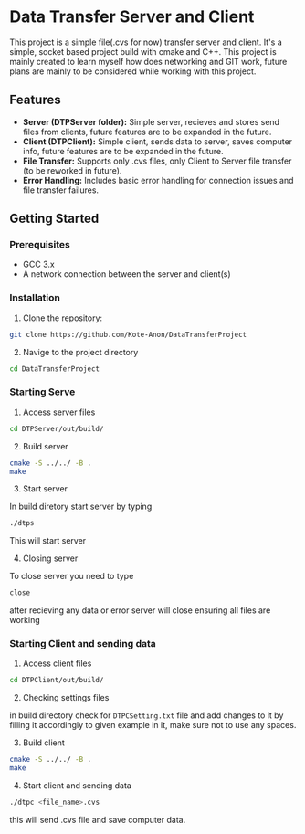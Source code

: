 # Data Transfer Server and Client

This project is a simple file(.cvs for now) transfer server and client. It's a simple, socket based project build with cmake and C++. 
This project is mainly created to learn myself how does networking and GIT work, future plans are mainly to be considered while working with this project. 

## Features

- **Server (DTPServer folder):** Simple server, recieves and stores send files from clients, future features are to be expanded in the future.   
- **Client (DTPClient):** Simple client, sends data to server, saves computer info, future features are to be expanded in the future.
- **File Transfer:** Supports only .cvs files, only Client to Server file transfer (to be reworked in future).
- **Error Handling:** Includes basic error handling for connection issues and file transfer failures.

## Getting Started

### Prerequisites

- GCC 3.x
- A network connection between the server and client(s)

### Installation

1. Clone the repository:

```bash
git clone https://github.com/Kote-Anon/DataTransferProject
```
2. Navige to the project directory

```bash
cd DataTransferProject
```

### Starting Serve

1. Access server files

```bash
cd DTPServer/out/build/
```

2. Build server

```bash
cmake -S ../../ -B .
make
```
3. Start server

In build diretory start server by typing
```bash
./dtps
```
This will start server

4. Closing server

To close server you need to type 
```bash
close
```
after recieving any data or error server will close ensuring all files are working

### Starting Client and sending data

1. Access client files

```bash
cd DTPClient/out/build/
```

2. Checking settings files

in build directory check for ```DTPCSetting.txt``` file and add changes to it by filling it accordingly to given example in it, make sure not to use any spaces.

3. Build client

```bash
cmake -S ../../ -B .
make
```

4. Start client and sending data

```bash
./dtpc <file_name>.cvs
```

this will send .cvs file and save computer data.

